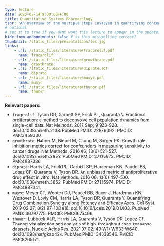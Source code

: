 ```yaml
---
type: lecture
date: 2023-02-14T9:00:00+6:00
title: Quantitative Systems Pharmacology
tldr: "An overview of the multiple steps involved in quantifying concentration-dependent drug responses at the single-cell level using live-cell microscopy."
# optional
# set it to true if you dont want this lecture to appear in the updates section
hide_from_announcments: false # is this misspelling correct?
thumbnail: /static_files/presentations/lec.jpg
links:
    - url: /static_files/literature/fracprolif.pdf
      name: fracprolif
    - url: /static_files/literature/growthrate.pdf
      name: growthrate
    - url: /static_files/literature/diprate.pdf
      name: diprate
    - url: /static_files/literature/musyc.pdf
      name: musyc
    - url: /static_files/literature/thunor.pdf
      name: thunor
---
```

**Relevant papers:**
- `fracprolif`: Tyson DR, Garbett SP, Frick PL, Quaranta V. Fractional proliferation: a method to deconvolve cell population dynamics from single-cell data. Nat Methods. 2012 Sep; 9 923-928. doi:10.1038/nmeth.2138. PubMed PMID: 22886092. PMCID: PMC3459330.  
- `growthrate`: Hafner M, Niepel M, Chung M, Sorger PK. Growth rate inhibition metrics correct for confounders in measuring sensitivity to cancer drugs. Nat Methods. 2016 06; 13(6) 521-527. doi:10.1038/nmeth.3853. PubMed PMID: 27135972. PMCID: PMC4887336.  
- `diprate`: Harris LA, Frick PL, Garbett SP, Hardeman KN, Paudel BB, Lopez CF, Quaranta V, Tyson DR. An unbiased metric of antiproliferative drug effect in vitro. Nat Methods. 2016 06; 13(6) 497-500. doi:10.1038/nmeth.3852. PubMed PMID: 27135974. PMCID: PMC4887341.  
- `musyc`: Meyer CT, Wooten DJ, Paudel BB, Bauer J, Hardeman KN, Westover D, Lovly CM, Harris LA, Tyson DR, Quaranta V. Quantifying Drug Combination Synergy along Potency and Efficacy Axes. Cell Syst. 2019 02 27; 8(2) 97-108.e16. doi:10.1016/j.cels.2019.01.003. PubMed PMID: 30797775. PMCID: PMC6675406.  
- `thunor`: Lubbock ALR, Harris LA, Quaranta V, Tyson DR, Lopez CF. Thunor: visualization and analysis of high-throughput dose-response datasets. Nucleic Acids Res. 2021 07 02; 49(W1) W633-W640. doi:10.1093/nar/gkab424. PubMed PMID: 34038546. PMCID: PMC8265171.  
